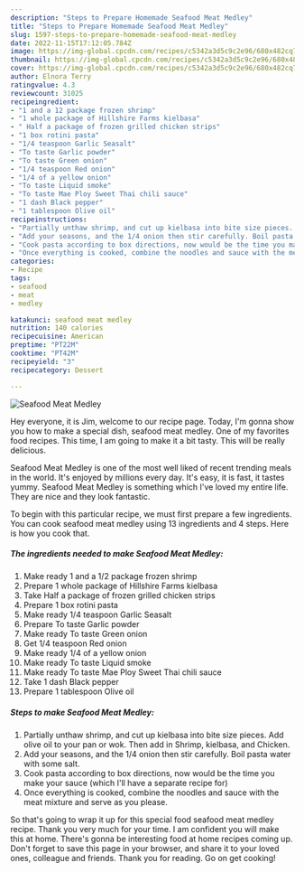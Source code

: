 ```yaml
---
description: "Steps to Prepare Homemade Seafood Meat Medley"
title: "Steps to Prepare Homemade Seafood Meat Medley"
slug: 1597-steps-to-prepare-homemade-seafood-meat-medley
date: 2022-11-15T17:12:05.784Z
image: https://img-global.cpcdn.com/recipes/c5342a3d5c9c2e96/680x482cq70/seafood-meat-medley-recipe-main-photo.jpg
thumbnail: https://img-global.cpcdn.com/recipes/c5342a3d5c9c2e96/680x482cq70/seafood-meat-medley-recipe-main-photo.jpg
cover: https://img-global.cpcdn.com/recipes/c5342a3d5c9c2e96/680x482cq70/seafood-meat-medley-recipe-main-photo.jpg
author: Elnora Terry
ratingvalue: 4.3
reviewcount: 31025
recipeingredient:
- "1 and a 12 package frozen shrimp"
- "1 whole package of Hillshire Farms kielbasa"
- " Half a package of frozen grilled chicken strips"
- "1 box rotini pasta"
- "1/4 teaspoon Garlic Seasalt"
- "To taste Garlic powder"
- "To taste Green onion"
- "1/4 teaspoon Red onion"
- "1/4 of a yellow onion"
- "To taste Liquid smoke"
- "To taste Mae Ploy Sweet Thai chili sauce"
- "1 dash Black pepper"
- "1 tablespoon Olive oil"
recipeinstructions:
- "Partially unthaw shrimp, and cut up kielbasa into bite size pieces. Add olive oil to your pan or wok. Then add in Shrimp, kielbasa, and Chicken."
- "Add your seasons, and the 1/4 onion then stir carefully. Boil pasta water with some salt."
- "Cook pasta according to box directions, now would be the time you make your sauce (which I&#39;ll have a separate recipe for)"
- "Once everything is cooked, combine the noodles and sauce with the meat mixture and serve as you please."
categories:
- Recipe
tags:
- seafood
- meat
- medley

katakunci: seafood meat medley 
nutrition: 140 calories
recipecuisine: American
preptime: "PT22M"
cooktime: "PT42M"
recipeyield: "3"
recipecategory: Dessert

---
```



![Seafood Meat Medley](https://img-global.cpcdn.com/recipes/c5342a3d5c9c2e96/680x482cq70/seafood-meat-medley-recipe-main-photo.jpg)

Hey everyone, it is Jim, welcome to our recipe page. Today, I'm gonna show you how to make a special dish, seafood meat medley. One of my favorites food recipes. This time, I am going to make it a bit tasty. This will be really delicious.

Seafood Meat Medley is one of the most well liked of recent trending meals in the world. It's enjoyed by millions every day. It's easy, it is fast, it tastes yummy. Seafood Meat Medley is something which I've loved my entire life. They are nice and they look fantastic.




To begin with this particular recipe, we must first prepare a few ingredients. You can cook seafood meat medley using 13 ingredients and 4 steps. Here is how you cook that.

<!--inarticleads1-->

##### The ingredients needed to make Seafood Meat Medley:

1. Make ready 1 and a 1/2 package frozen shrimp
1. Prepare 1 whole package of Hillshire Farms kielbasa
1. Take  Half a package of frozen grilled chicken strips
1. Prepare 1 box rotini pasta
1. Make ready 1/4 teaspoon Garlic Seasalt
1. Prepare To taste Garlic powder
1. Make ready To taste Green onion
1. Get 1/4 teaspoon Red onion
1. Make ready 1/4 of a yellow onion
1. Make ready To taste Liquid smoke
1. Make ready To taste Mae Ploy Sweet Thai chili sauce
1. Take 1 dash Black pepper
1. Prepare 1 tablespoon Olive oil




<!--inarticleads2-->

##### Steps to make Seafood Meat Medley:

1. Partially unthaw shrimp, and cut up kielbasa into bite size pieces. Add olive oil to your pan or wok. Then add in Shrimp, kielbasa, and Chicken.
1. Add your seasons, and the 1/4 onion then stir carefully. Boil pasta water with some salt.
1. Cook pasta according to box directions, now would be the time you make your sauce (which I&#39;ll have a separate recipe for)
1. Once everything is cooked, combine the noodles and sauce with the meat mixture and serve as you please.




So that's going to wrap it up for this special food seafood meat medley recipe. Thank you very much for your time. I am confident you will make this at home. There's gonna be interesting food at home recipes coming up. Don't forget to save this page in your browser, and share it to your loved ones, colleague and friends. Thank you for reading. Go on get cooking!
